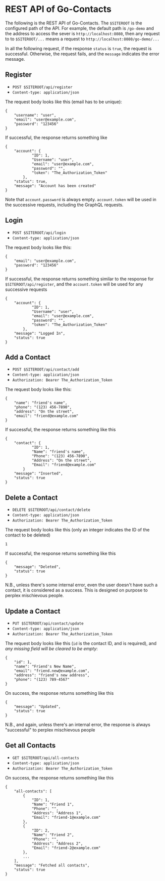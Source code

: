 # REST API of Go-Contacts

The following is the REST API of Go-Contacts. The `$SITEROOT` is the configured path of the API. For example, the default path is `/go-demo` and the address to access the sever is `http://localhost:8080`, then any request to to `$SITEROOT/...` means a request to `http://localhost:8080/go-demo/...`

In all the following request, if the response `status` is `true`, the request is successful. Otherwise, the request fails, and the `message` indicates the error message.

## Register

* `POST $SITEROOT/api/register`
* `Content-type: application/json`

The request body looks like this (email has to be unique):

```
{
    "username": "user",
    "email": "user@example.com",
    "password": "123456"
}
```

If successful, the response returns something like

```
{
    "account": {
            "ID": 1,
            "Username": "user",
            "email": "user@example.com",
            "password": "",
            "token": "The_Authorization_Token"
        },
    "status": true,
    "message": "Account has been created"
}
```

Note that `account.password` is always empty. `account.token` will be used in the successive requests, including the GraphQL requests.

## Login

* `POST $SITEROOT/api/login`
* `Content-type: application/json`

The request body looks like this:

```
{
    "email": "user@example.com",
    "password": "123456"
}
```

If successful, the response returns something similar to the response for `$SITEROOT/api/register`, and the `account.token` will be used for any successive requests

```
{
    "account": {
            "ID": 1,
            "Username": "user",
            "email": "user@example.com",
            "password": "",
            "token": "The_Authorization_Token"
        },
    "message": "Logged In",
    "status": true
}
```

## Add a Contact

* `POST $SITEROOT/api/contact/add`
* `Content-type: application/json`
* `Authorization: Bearer The_Authorization_Token`

The request body looks like this:

```
{
    "name": "friend's name",
    "phone": "(123) 456-7890",
    "address": "On the street",
    "email": "friend@example.com"
}
```

If successful, the response returns something like this

```
{
    "contact": {
            "ID": 1,
            "Name": "friend's name",
            "Phone": "(123) 456-7890",
            "Address": "On the street",
            "Email": "friend@example.com"
        }
    "message": "Inserted",
    "status": true
}
```

## Delete a Contact

* `DELETE $SITEROOT/api/contact/delete`
* `Content-type: application/json`
* `Authorization: Bearer The_Authorization_Token`

The request body looks like this (only an integer indicates the ID of the contact to be deleted)

```
1
```

If successful, the response returns something like this

```
{
    "message": "Deleted",
    "status": true
}
```

N.B., unless there's some internal error, even the user doesn't have such a contact, it is considered as a success. This is designed on purpose to perplex mischievous people.

## Update a Contact

* `PUT $SITEROOT/api/contact/update`
* `Content-type: application/json`
* `Authorization: Bearer The_Authorization_Token`

The request body looks like this (`id` is the contact ID, and is required), and *any missing field will be cleared to be empty*: 

```
{
    "id": 1,
    "name": "Friend's New Name",
    "email": "friend.new@example.com",
    "address": "friend's new address",
    "phone": "(123) 789-4567"
}
```

On success, the response returns something like this

```
{
    "message": "Updated",
    "status": true
}
```

N.B., and again, unless there's an internal error, the response is always "successful" to perplex mischievous people

## Get all Contacts

* `GET $SITEROOT/api/all-contacts`
* `Content-type: application/json`
* `Authorization: Bearer The_Authorization_Token`

On success, the response returns something like this

```
{
    "all-contacts": [
        {
            "ID": 1,
            "Name": "Friend 1",
            "Phone": "",
            "Address": "Address 1",
            "Email": "friend-1@example.com"
        },
        {
            "ID": 2,
            "Name": "Friend 2",
            "Phone": "",
            "Address": "Address 2",
            "Email": "friend-2@example.com"
        },
        ...
    ],
    "message": "Fetched all contacts",
    "status": true
}
```
